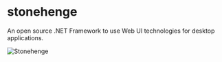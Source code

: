 stonehenge
==========
An open source .NET Framework to use Web UI technologies for desktop applications.

![Stonehenge](http://ict-baden.de/images/stonehenge.png)



